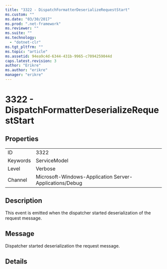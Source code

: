 ```yaml
---
title: "3322 - DispatchFormatterDeserializeRequestStart"
ms.custom: ""
ms.date: "03/30/2017"
ms.prod: ".net-framework"
ms.reviewer: ""
ms.suite: ""
ms.technology: 
  - "dotnet-clr"
ms.tgt_pltfrm: ""
ms.topic: "article"
ms.assetid: 94ea9c4d-6344-431b-9965-c7094259044d
caps.latest.revision: 3
author: "Erikre"
ms.author: "erikre"
manager: "erikre"
---
```

# 3322 - DispatchFormatterDeserializeRequestStart
## Properties  
  
|||  
|-|-|  
|ID|3322|  
|Keywords|ServiceModel|  
|Level|Verbose|  
|Channel|Microsoft-Windows-Application Server-Applications/Debug|  
  
## Description  
 This event is emitted when the dispatcher started deserialization of the request message.  
  
## Message  
 Dispatcher started deserialization the request message.  
  
## Details
